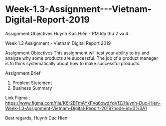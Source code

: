 # Week-1.3-Assignment---Vietnam-Digital-Report-2019
Assignment Objectives
Huỳnh Đức Hiền - PM lớp thứ 2 và 4

Week 1.3 Assignment - Vietnam Digital Report 2019

Assignment Objectives
This assignment will test your ability to try and analyze why some products are successful. The job of a product manager is to think systematically about how to make successful products.

Assignment Brief
1. Problem Statement
2. Business Summary

Link Figma : https://www.figma.com/file/K6r2BTmAYxFVq6owdYqVfZ/Huynh-Duc-Hien-Week-1.3-Assignment-Vietnam-Digital-Report-2019?node-id=0%3A1

Best regards,
Huynh Duc Hien

